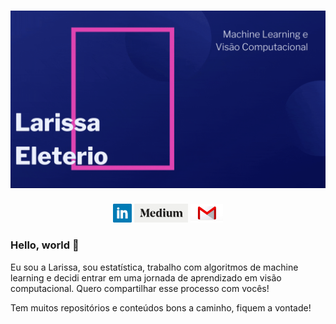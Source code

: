 # [![Larissa Eleterio](https://github.com/larissa-eleterio/larissa-eleterio/blob/master/Larissa_Eleterio.gif)](https://github.com/larissa-eleterio/larissa-eleterio/blob/master/Larissa_Eleterio.gif)

<p align='center'>
<a href="https://www.linkedin.com/in/larissaeleterio/"><img height="30" src="https://github.com/larissa-eleterio/larissa-eleterio/blob/master/img/linkedin.png"></a>
<a href="https://medium.com/@larissa.eleterio"><img height="30" src="https://github.com/larissa-eleterio/larissa-eleterio/blob/master/img/medium.png"></a>
<a href="https://github.com/larissa-eleterio/larissa-eleterio/blob/master/img/larissaeleterio.html"><img height="30" src="https://github.com/larissa-eleterio/larissa-eleterio/blob/master/img/gmail-0.jpg"></a>  
</p>


### Hello, world 👋

Eu sou a Larissa, sou estatística, trabalho com algoritmos de machine learning e decidi entrar em uma jornada de aprendizado em visão computacional. Quero compartilhar esse processo com vocês!

Tem muitos repositórios e conteúdos bons a caminho, fiquem a vontade!

